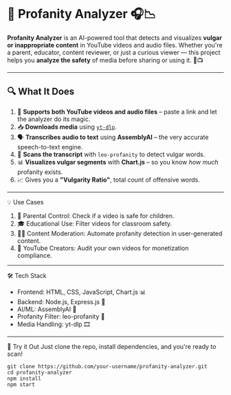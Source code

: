 # 🚨 Profanity Analyzer 🎧📉

**Profanity Analyzer** is an AI-powered tool that detects and visualizes **vulgar or inappropriate content** in YouTube videos and audio files. Whether you're a parent, educator, content reviewer, or just a curious viewer — this project helps you **analyze the safety** of media before sharing or using it. 🧠📺

---

## 🔍 What It Does

1. 🎥 **Supports both YouTube videos and audio files** – paste a link and let the analyzer do its magic.
2. 📥 **Downloads media** using [`yt-dlp`](https://github.com/yt-dlp/yt-dlp).
3. 🗣️ **Transcribes audio to text** using **AssemblyAI** – the very accurate speech-to-text engine.
4. 🤬 **Scans the transcript** with `leo-profanity` to detect vulgar words.
5. 📊 **Visualizes vulgar segments** with **Chart.js** – so you know *how much* profanity exists.
6. 📈 Gives you a **"Vulgarity Ratio"**, total count of offensive words.

---

💡 Use Cases
1. 🧒 Parental Control: Check if a video is safe for children.
2. 🎓 Educational Use: Filter videos for classroom safety.
3. 🧑‍💼 Content Moderation: Automate profanity detection in user-generated content.
4. 🎥 YouTube Creators: Audit your own videos for monetization compliance.

---

🛠️ Tech Stack
* Frontend: HTML, CSS, JavaScript, Chart.js 📊
* Backend: Node.js, Express.js 🚀
* AI/ML: AssemblyAI 🧠
* Profanity Filter: leo-profanity 💬
* Media Handling: yt-dlp 🎞️

---

🚀 Try it Out
Just clone the repo, install dependencies, and you're ready to scan!
``` 
git clone https://github.com/your-username/profanity-analyzer.git
cd profanity-analyzer
npm install
npm start 
```
